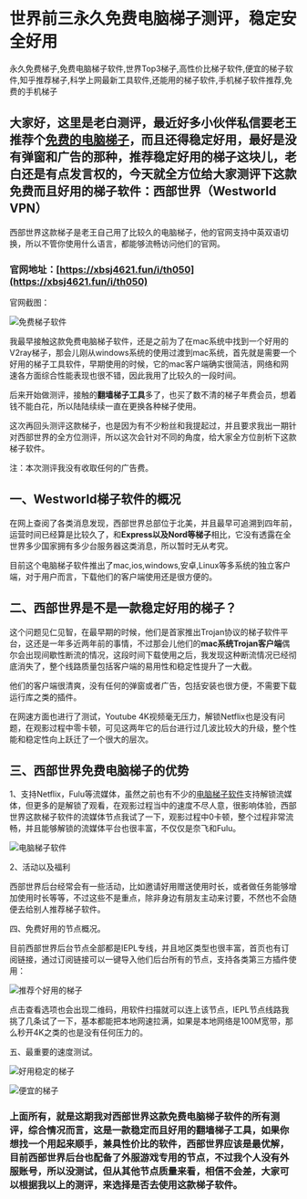 # 世界前三永久免费电脑梯子测评，稳定安全好用
永久免费梯子,免费电脑梯子软件,世界Top3梯子,高性价比梯子软件,便宜的梯子软件,知乎推荐梯子,科学上网最新工具软件,还能用的梯子软件,手机梯子软件推荐,免费的手机梯子

## 大家好，这里是老白测评，最近好多小伙伴私信要老王推荐个[免费的电脑梯子](https://www.dazhuanlan.com/yuluoqingtian/topics/2635282)，而且还得稳定好用，最好是没有弹窗和广告的那种，推荐稳定好用的梯子这块儿，老白还是有点发言权的，今天就全方位给大家测评下这款免费而且好用的梯子软件：西部世界（Westworld VPN）

西部世界这款梯子是老王自己用了比较久的电脑梯子，他的官网支持中英双语切换，所以不管你使用什么语言，都能够流畅访问他们的官网。

### 官网地址：[https://xbsj4621.fun/i/th050](https://xbsj4621.fun/i/th050)

官网截图：

![免费梯子软件](images/1.png)

我最早接触这款免费电脑梯子软件，还是之前为了在mac系统中找到一个好用的V2ray梯子，那会儿刚从windows系统的使用过渡到mac系统，首先就是需要一个好用的梯子工具软件，早期使用的时候，它的mac客户端确实很简洁，网络和网速各方面综合性能表现也很不错，因此我用了比较久的一段时间。

后来开始做测评，接触的**翻墙梯子工具**多了，也买了数不清的梯子年费会员，想着钱不能白花，所以陆陆续续一直在更换各种梯子使用。

这次再回头测评这款梯子，也是因为有不少粉丝和我提起过，并且要求我出一期针对西部世界的全方位测评，所以这次会针对不同的角度，给大家全方位剖析下这款梯子软件。

注：本次测评我没有收取任何的广告费。

## 一、Westworld梯子软件的概况

在网上查阅了各类消息发现，西部世界总部位于北美，并且最早可追溯到四年前，运营时间已经算是比较久了，和**Express以及Nord等梯子**相比，它没有透露在全世界多少国家拥有多少台服务器这类消息，所以暂时无从考究。

目前这个电脑梯子软件推出了mac,ios,windows,安卓,Linux等多系统的独立客户端，对于用户而言，下载他们的客户端使用还是很方便的。

## 二、西部世界是不是一款稳定好用的梯子？

这个问题见仁见智，在最早期的时候，他们是首家推出Trojan协议的梯子软件平台，这还是一年多近两年前的事情，不过那会儿他们的**mac系统Trojan客户端**偶尔会出现间歇性断流的情况，这段时间下载使用之后，我发现这种断流情况已经彻底消失了，整个线路质量包括客户端的易用性和稳定性提升了一大截。

他们的客户端很清爽，没有任何的弹窗或者广告，包括安装也很方便，不需要下载运行库之类的插件。

在网速方面也进行了测试，Youtube 4K视频毫无压力，解锁Netflix也是没有问题，在观影过程中零卡顿，可见这两年它的后台进行过几波比较大的升级，整个性能和稳定性向上跃迁了一个很大的层次。

## 三、西部世界免费电脑梯子的优势

1、支持Netflix，Fulu等流媒体，虽然之前也有不少的[电脑梯子软件](https://github.com/yourkind/bestvpn)支持解锁流媒体，但更多的是解锁了观看，在观影过程当中的速度不尽人意，很影响体验，西部世界这款梯子软件的流媒体节点我试了一下，观影过程中0卡顿，整个过程非常流畅，并且能够解锁的流媒体平台也很丰富，不仅仅是奈飞和Fulu。

![电脑梯子软件](images/2.png)

2、活动以及福利

西部世界后台经常会有一些活动，比如邀请好用赠送使用时长，或者做任务能够增加使用时长等等，不过这些不是重点，除非身边有朋友主动来讨要，不然也不会随便去给别人推荐梯子软件。

四、免费好用的节点概况。

目前西部世界后台节点全部都是IEPL专线，并且地区类型也很丰富，首页也有订阅链接，通过订阅链接可以一键导入他们后台所有的节点，支持各类第三方插件使用：

![推荐个好用的梯子](images/3.png)

点击查看选项也会出现二维码，用软件扫描就可以连上该节点，IEPL节点线路我挑了几条试了一下，基本都能把本地网速拉满，如果是本地网络是100M宽带，那么秒开4K之类的也是没有任何压力的。

五、最重要的速度测试。

![好用稳定的梯子](images/4.png)

![便宜的梯子](images/5.png)

### 上面所有，就是这期我对西部世界这款免费电脑梯子软件的所有测评，综合情况而言，这是一款稳定而且好用的翻墙梯子工具，如果你想找一个用起来顺手，兼具性价比的软件，西部世界应该是最优解，目前西部世界后台也配备了外服游戏专用的节点，不过我个人没有外服账号，所以没测试，但从其他节点质量来看，相信不会差，大家可以根据我以上的测评，来选择是否去使用这款梯子软件。
